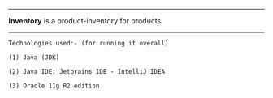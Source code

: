 ***
<b>Inventory</b> is a product-inventory for products.
***
```
Technologies used:- (for running it overall)

(1) Java (JDK)

(2) Java IDE: Jetbrains IDE - IntelliJ IDEA

(3) Oracle 11g R2 edition
```
